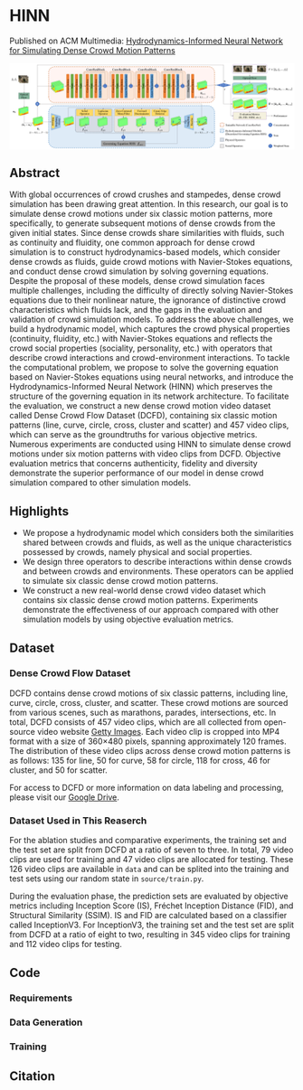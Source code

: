 # HINN
Published on ACM Multimedia: [Hydrodynamics-Informed Neural Network for Simulating Dense Crowd Motion Patterns](https://doi.org/10.1145/3664647.3681277)

<p align="center"><img src="HINN.png" alt="hinn" align="center" width="800px"></p>

## Abstract
With global occurrences of crowd crushes and stampedes, dense crowd simulation has been drawing great attention. In this research, our goal is to simulate dense crowd motions under six classic motion patterns, more specifically, to generate subsequent motions of dense crowds from the given initial states. Since dense crowds share similarities with fluids, such as continuity and fluidity, one common approach for dense crowd simulation is to construct hydrodynamics-based models, which consider dense crowds as fluids, guide crowd motions with Navier-Stokes equations, and conduct dense crowd simulation by solving governing equations. Despite the proposal of these models, dense crowd simulation faces multiple challenges, including the difficulty of directly solving Navier-Stokes equations due to their nonlinear nature, the ignorance of distinctive crowd characteristics which fluids lack, and the gaps in the evaluation and validation of crowd simulation models. To address the above challenges, we build a hydrodynamic model, which captures the crowd physical properties (continuity, fluidity, etc.) with Navier-Stokes equations and reflects the crowd social properties (sociality, personality, etc.) with operators that describe crowd interactions and crowd-environment interactions. To tackle the computational problem, we propose to solve the governing equation based on Navier-Stokes equations using neural networks, and introduce the Hydrodynamics-Informed Neural Network (HINN) which preserves the structure of the governing equation in its network architecture. To facilitate the evaluation, we construct a new dense crowd motion video dataset called Dense Crowd Flow Dataset (DCFD), containing six classic motion patterns (line, curve, circle, cross, cluster and scatter) and 457 video clips, which can serve as the groundtruths for various objective metrics. Numerous experiments are conducted using HINN to simulate dense crowd motions under six motion patterns with video clips from DCFD. Objective evaluation metrics that concerns authenticity, fidelity and diversity demonstrate the superior performance of our model in dense crowd simulation compared to other simulation models.

## Highlights
- We propose a hydrodynamic model which considers both the similarities shared between crowds and fluids, as well as the unique characteristics possessed by crowds, namely physical and social properties.
- We design three operators to describe interactions within dense crowds and between crowds and environments. These operators can be applied to simulate six classic dense crowd motion patterns.
- We construct a new real-world dense crowd video dataset which contains six classic dense crowd motion patterns. Experiments demonstrate the effectiveness of our approach compared with other simulation models by using objective evaluation metrics.

## Dataset
### Dense Crowd Flow Dataset
DCFD contains dense crowd motions of six classic patterns, including line, curve, circle, cross, cluster, and scatter. These crowd motions are sourced from various scenes, such as marathons, parades, intersections, etc. In total, DCFD consists of 457 video clips, which are all collected from open-source video website [Getty Images](https://www.gettyimages.com). Each video clip is cropped into MP4 format with a size of 360×480 pixels, spanning approximately 120 frames. The distribution of these video clips across dense crowd motion patterns is as follows: 135 for line, 50 for curve, 58 for circle, 118 for cross, 46 for cluster, and 50 for scatter.

For access to DCFD or more information on data labeling and processing, please visit our  [Google Drive](https://drive.google.com/drive/folders/1q45sp7NWvOqLmyKFxNVZqLN5FT7YG7wo?usp=drive_link).

### Dataset Used in This Reaserch
For the ablation studies and comparative experiments, the training set and the test set are split from DCFD at a ratio of seven to three. In total, 79 video clips are used for training and 47 video clips are allocated for testing. These 126 video clips are available in `data` and can be splited into the training and test sets using our random state in `source/train.py`.

During the evaluation phase, the prediction sets are evaluated by objective metrics including Inception Score (IS), Fréchet Inception Distance (FID), and Structural Similarity (SSIM). IS and FID are calculated based on a classifier called InceptionV3. For InceptionV3, the training set and the test set are split from DCFD at a ratio of eight to two, resulting in 345 video clips for training and 112 video clips for testing.

## Code
### Requirements

### Data Generation

### Training

## Citation

